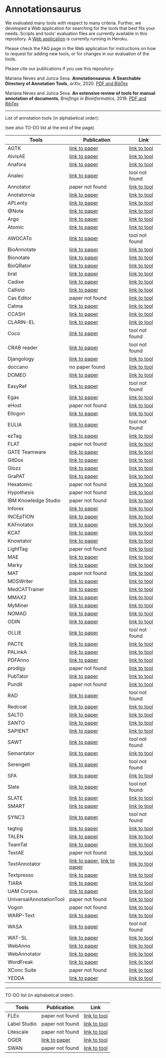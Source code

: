 
# Annotationsaurus #

We evaluated many tools with respect to many criteria. Further, we developed a Web application for searching for the tools that best fits your needs. 
Scripts and tools' evaluation files are currently available in this repository. A [Web application](https://annotationsaurus.herokuapp.com/) is currently running in Heroku.

Please check the FAQ page in the Web application for instructions on how to request for adding new tools, or for changes in our evaluation of the tools. 

Please cite our publications if you use this repository:

Mariana Neves and Jurica Seva. **Annotationsaurus: A Searchable Directory of Annotation Tools**, *arXiv*, 2020. [PDF and BibTex](https://arxiv.org/abs/2010.06251)

Mariana Neves and Jurica Seva. **An extensive review of tools for manual annotation of documents**, *Briefings in Bioinformatics*, 2019. [PDF and BibTex](https://academic.oup.com/bib/advance-article/doi/10.1093/bib/bbz130/5670958)

---

List of annotation tools (in alphabetical order):

(see also TO-DO list at the end of the page)

| Tools | Publication | Link |
| ---- | ---- | ---- |
| AGTK | [link to paper](http://www.lrec-conf.org/proceedings/lrec2006/pdf/780_pdf.pdf) | [link to tool](http://agtk.sourceforge.net/) |
| AlvisAE | [link to paper](http://www.aclweb.org/anthology/W12-3621) | [link to tool](https://github.com/openminted/alvisae) |
| Anafora | [link to paper](http://www.aclweb.org/anthology/N13-3004) | [link to tool](https://github.com/weitechen/anafora) |
| Analec | [link to paper](https://halshs.archives-ouvertes.fr/halshs-00698971/document) | tool not found |
| Annotator | paper not found | [link to tool](http://annotatorjs.org/) |
| Anotatornia | [link to paper](http://nlp.ipipan.waw.pl/~adamp/Papers/2009-palc-anotatornia/) | [link to tool](http://zil.ipipan.waw.pl/Anotatornia) |
| APLenty | [link to paper](http://aclweb.org/anthology/D18-2019) | [link to tool](http://www.nactem.ac.uk/aplenty2/) |
| @Note |  [link to paper](https://www.sciencedirect.com/science/article/pii/S1532046409000537?via=ihub) | [link to tool](http://anote-project.org/) |
| Argo | [link to paper](https://academic.oup.com/database/article/doi/10.1093/database/bas010/432774) | [link to tool](http://argo.nactem.ac.uk/) |
| Atomic | [link to paper](https://hildok.bsz-bw.de/frontdoor/index/index/docId/266) | [link to tool](http://corpus-tools.org/atomic/) |
| AWOCATo | [link to paper](http://www.lrec-conf.org/proceedings/lrec2020/pdf/2020.lrec-1.872.pdf) | tool not found |
| BioAnnotate | [link to paper](https://www.sciencedirect.com/science/article/pii/S0169260713000837) | [link to tool](http://www.sing-group.org/bioannote/) |
| Bionotate | [link to paper](https://doi.org/10.1016/j.jbi.2009.02.001) | [link to tool](http://bionotate.sourceforge.net/) |
| BioQRator | [link to paper](http://dx.doi.org/10.1093/database/bau067) | [link to tool](http://www.bioqrator.org/) |
| brat | [link to paper](https://www.aclweb.org/anthology/E/E12/E12-2021.pdf) | [link to tool](http://brat.nlplab.org/) |
| Cadixe | [link to paper](https://www.aclweb.org/anthology/W04-1207) | [link to tool](http://caderige.imag.fr/Cadixe/index.html) |
| Callisto | [link to paper](https://www.researchgate.net/profile/Robyn_Kozierok/publication/228869890_Callisto_A_configurable_annotation_workbench/links/53ea2e840cf2dc24b3cb12e6/Callisto-A-configurable-annotation-workbench.pdf) | [link to tool](https://mitre.github.io/callisto/) |
| Cas Editor | paper not found | [link to tool](http://uima.apache.org/d/uimaj-current/tools.html#ugr.tools.ce) |
| Catma | [link to paper](https://jcmeister.de/downloads/texts/Meister_2020-TACT-to-CATMA.pdf) | [link to tool](http://catma.de/) |
| CCASH | [link to paper](http://www.lrec-conf.org/proceedings/lrec2010/pdf/360_Paper.pdf) | [link to tool](http://sourceforge.net/projects/ccash) |
| CLARIN-EL | [link to paper](http://www.lrec-conf.org/proceedings/lrec2016/pdf/990_Paper.pdf) | [link to tool](http://clarin.ellogon.org/) |
| Coco | [link to paper](https://upcommons.upc.edu/handle/2117/9200) | tool not found |
| CRAB reader | [link to paper](http://www.aclweb.org/anthology/C12-3023) | tool not found |
| Djangology | [link to paper](http://www.lrec-conf.org/proceedings/lrec2010/pdf/543_Paper.pdf) | [link to tool](http://sourceforge.net/projects/djangology/) |
| doccano | no paper found | [link to tool](https://github.com/doccano/doccano) |
| DOMEO | [link to paper](https://jbiomedsem.biomedcentral.com/articles/10.1186/2041-1480-3-S1-S1) | [link to tool](https://github.com/domeo/domeo) |
| EasyRef | [link to paper](https://hal.inria.fr/inria-00553520/document) | tool not found |
| Egas | [link to paper](http://dx.doi.org/10.1093/database/bau048) | [link to tool](https://demo.bmd-software.com/egas/) |
| eHost | paper not found | [link to tool](https://code.google.com/archive/p/ehost/) |
| Ellogon | [link to paper](http://www.lrec-conf.org/proceedings/lrec2002/pdf/211.pdf) | [link to tool](http://www.ellogon.org/) |
| EULIA | [link to paper](http://ixa.eus/sites/default/files/dokumentuak/3274/04LREC_EULIA.pdf) | tool not found |
| ezTag | [link to paper](http://dx.doi.org/10.1093/nar/gky428) | [link to tool](http://eztag.bioqrator.org/) |
| FLAT | paper not found | [link to tool](https://github.com/proycon/flat) |
| GATE Teamware | [link to paper](https://doi.org/10.1007/s10579-013-9215-6) | [link to tool](https://gate.ac.uk/teamware/) |
| GitDox | [link to paper](https://aaai.org/ocs/index.php/FLAIRS/FLAIRS17/paper/viewFile/15451/15012) | [link to tool](https://corpling.uis.georgetown.edu/gitdox/) |
| Glozz | [link to paper](http://doi.acm.org/10.1145/2361354.2361394) | [link to tool](http://glozz.free.fr/) |
| GraPAT | [link to paper](https://www.aclweb.org/anthology/L14-1636/) | [link to tool](http://angcl.ling.uni-potsdam.de/resources/grapat.html) |
| Hexatomic | paper not found | [link to tool](https://github.com/hexatomic/hexatomic) |
| Hypothesis | paper not found | [link to tool](https://web.hypothes.is/) |
| IBM Knowledge Studio | paper not found | [link to tool](https://www.ibm.com/watson/services/knowledge-studio/) | 
| Inforex | [link to paper](https://doi.org/10.26615/978-954-452-049-6_063) | [link to tool](https://inforex.clarin-pl.eu/) |
| INCEpTION | [link to paper](https://www.aclweb.org/anthology/C18-2002/) | [link to tool](https://inception-project.github.io/) |
| KAFnotator | [link to paper](https://core.ac.uk/download/pdf/37831905.pdf) | [link to tool](http://kyoto-project.eu/xmlgroup.iit.cnr.it/kyoto/index2091.html?option=com_content&view=article&id=504&Itemid=173) |
| KCAT | [link to paper](https://www.aclweb.org/anthology/P19-3017) | [link to tool](https://github.com/donnyslin/KCAT) |
| Knowtator | [link to paper](http://dx.doi.org/10.3115/1225785.1225791) | [link to tool](http://knowtator.sourceforge.net/) |
| LightTag | paper not found | [link to tool](https://www.lighttag.io/) |
| MAE | [link to paper](https://dl.acm.org/citation.cfm?id=2018966.2018982) | [link to tool](https://code.google.com/archive/p/mae-annotation/) |
| Marky | [link to paper](https://doi.org/10.1016/j.cmpb.2014.11.005) | [link to tool](http://www.sing-group.org/marky/) |
| MAT | paper not found | [link to tool](http://mat-annotation.sourceforge.net/) |
| MDSWriter | [link to paper](http://www.aclweb.org/anthology/P/P16/P16-4017.pdf) | [link to tool](https://github.com/UKPLab/mdswriter) |
| MedCATTrainer | [link to paper](https://www.aclweb.org/anthology/D19-3024.pdf) | [link to tool](https://github.com/CogStack/MedCATtrainer) |
| MMAX2 | [link to paper](http://citeseerx.ist.psu.edu/viewdoc/summary?doi=10.1.1.211.6678) | [link to tool](http://mmax2.net/) |
| MyMiner | [link to paper](http://dx.doi.org/10.1093/bioinformatics/bts435) | [link to tool](http://myminer.armi.monash.edu.au/) |
| NOMAD | [link to paper](http://www.lrec-conf.org/proceedings/lrec2014/pdf/669_Paper.pdf) | [link to tool](http://www.ellogon.org/index.php/annotation-tool/nomad-annotation-tool) |
| ODIN | [link to paper](https://doi.org/10.1186/1471-2105-15-S14-S6) | [link to tool](http://www.ontogene.org/odin) |
| OLLIE | [link to paper](http://ucrel.lancs.ac.uk/publications/CL2003/papers/cunningham.pdf) | tool not found |
| PACTE | [link to paper](http://aclweb.org/anthology/W17-7410) | [link to tool](http://pacte.crim.ca/index_en.html) |
| PALinkA | [link to paper](https://www.aclweb.org/anthology/W03-2120) | [link to tool](http://dinel.org.uk/projects/palinka/) |
| PDFAnno | [link to paper](http://www.lrec-conf.org/proceedings/lrec2018/pdf/680.pdf) | [link to tool](https://github.com/paperai/pdfanno) |
| prodigy | paper not found | [link to tool](https://prodi.gy/) |
| PubTator | [link to paper](http://dx.doi.org/10.1093/nar/gkt441) | [link to tool](http://www.ncbi.nlm.nih.gov/CBBresearch/Lu/Demo/PubTator/) |
| Pundit | paper not found | [link to tool](http://thepund.it/annotator-web-annotation/) |
| RAD | [link to paper](https://ieeexplore.ieee.org/document/4497637) | tool not found |
| Redcoat | [link to paper](https://www.aclweb.org/anthology/D19-3033.pdf) | [link to tool](https://nlp-tools.org/redcoat/) |
| SALTO | [link to paper](http://www.lrec-conf.org/proceedings/lrec2006/pdf/341_pdf.pdf) | [link to tool](http://www.coli.uni-saarland.de/projects/salsa/page.php?id=software) | 
| SANTO | [link to paper](http://aclweb.org/anthology/P18-4012) | [link to tool](https://github.com/ag-sc/SANTO) |
| SAPIENT | [link to paper](http://www.aclweb.org/anthology/W09-1325) | [link to tool](http://www.aber.ac.uk/en/cs/research/cb/projects/art/software/) |
| SAWT | [link to paper](http://www.aclweb.org/anthology/W16-5808) | tool not found |
| Semantator | [link to paper](https://www.ncbi.nlm.nih.gov/pmc/articles/PMC3392053/) | [link to tool](https://sbmi.uth.edu/ontology/project/semantator.htm) |
| Serengeti | [link to paper](https://www.aclweb.org/anthology/W07-1523) | tool not found |
| SFA | [link to paper](http://www.lrec-conf.org/proceedings/lrec2020/pdf/2020.lrec-1.881.pdf) | [link to tool](http://sfa.phil.hhu.de:8080/) |
| Slate | [link to paper](https://www.cl.c.titech.ac.jp/_media/publication/673.pdf) | tool not found |
| SLATE | [link to paper](https://www.aclweb.org/anthology/P19-3002) | [link to tool](http://jkk.name/slate/) |
| SMART | [link to paper](http://www.jmlr.org/papers/volume20/18-859/18-859.pdf) | [link to tool](https://github.com/RTIInternational/SMART) |
| SYNC3 | [link to paper](http://www.lrec-conf.org/proceedings/lrec2012/pdf/700_Paper.pdf) | tool not found |
| tagtog | [link to paper](http://dx.doi.org/10.1093/database/bau033) | [link to tool](http://www.tagtog.net/) |
| TALEN | [link to paper](https://www.aclweb.org/anthology/P18-4014/) | [link to tool](https://github.com/CogComp/talen) |
| TeamTat | [link to paper](https://academic.oup.com/nar/advance-article/doi/10.1093/nar/gkaa333/5834578) | [link to tool](https://ezteamtag.bioqrator.org/) |
| TextAE | paper not found | [link to tool](http://textae.pubannotation.org/) |
| TextAnnotator | [link to paper](https://sigsem.uvt.nl/isa15/ISA-15_proceedings.pdf#page=7), [link to paper](http://www.lrec-conf.org/proceedings/lrec2020/pdf/2020.lrec-1.111.pdf) | [link to tool](http://www.textannotator.texttechnologylab.org/) |
| Textpresso | [link to paper](http://journals.plos.org/plosbiology/article?id=10.1371/journal.pbio.0020309) | [link to tool](http://www.textpresso.org/) |
| TIARA | [link to paper](http://www.lrec-conf.org/proceedings/lrec2020/pdf/2020.lrec-1.854.pdf) | [link to tool](https://github.com/wiragotama/TIARA-annotationTool) |
| UAM Corpus | [link to paper](https://www.aclweb.org/anthology/P08-4004) | [link to tool](http://corpustool.com/features.html) |
| UniversalAnnotationTool | paper not found | [link to tool](https://github.com/UniversalDataTool/universal-data-tool) |
| Vogon | paper not found | [link to tool](http://gobtan.sourceforge.net) |
| WARP-Text | [link to paper](http://aclweb.org/anthology/C18-2029) | [link to tool](https://github.com/venelink/WARP) |
| WASA | [link to paper](https://www.aclweb.org/anthology/L18-1173) | tool not found |
| WAT-SL | [link to paper](https://www.aclweb.org/anthology/E17-3004/) | [link to tool](https://github.com/webis-de/wat) |
| WebAnno | [link to paper](http://www.aclweb.org/anthology/P13-4001) | [link to tool](http://webanno.github.io) |
| WebAnnotator | [link to paper](http://www.lrec-conf.org/proceedings/lrec2012/pdf/148_Paper.pdf) | [link to tool](http://xavier.tannier.free.fr/misc/WebAnnotator/) |
| WordFreak | [link to paper](http://www.aclweb.org/anthology/N03-4009) | [link to tool](http://wordfreak.sourceforge.net/) |
| XConc Suite | paper not found | [link to tool](http://www.geniaproject.org/tools/xconc) |
| YEDDA | [link to paper](http://www.aclweb.org/anthology/P18-4006) | [link to tool](https://github.com/jiesutd/YEDDA) |

---

TO-DO list (in alphabetical order):

| Tools | Publication | Link |
| ---- | ---- | ---- |
| FLEx | paper not found | [link to tool](https://software.sil.org/fieldworks/) |
| Label Studio | paper not found | [link to tool](https://labelstud.io/) |
| Litescale | paper not found | [link to tool](https://github.com/valeriobasile/litescale) |
| OGER | [link to paper](https://nlp.idsia.ch/TOOLS/OGER/) | [link to tool](https://arxiv.org/abs/2003.07424) |
| SWAN | paper not found | [link to tool](https://annefried.github.io/swan/) |

